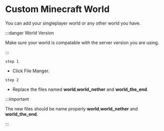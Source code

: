 # Custom Minecraft World

You can add your singleplayer world or any other world you have.

:::danger World Version

Make sure your world is compatable with the server version you are using.

:::

``step 1``

- Click File Manger.

``step 2``

- Replace the files named **world**,**world_nether** and **world_the_end**.

:::important

The new files should be name properly **world**,**world_nether** and **world_the_end**.

:::